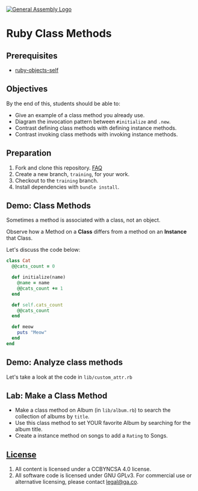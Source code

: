 [![General Assembly Logo](https://camo.githubusercontent.com/1a91b05b8f4d44b5bbfb83abac2b0996d8e26c92/687474703a2f2f692e696d6775722e636f6d2f6b6538555354712e706e67)](https://generalassemb.ly/education/web-development-immersive)

# Ruby Class Methods

## Prerequisites

-   [ruby-objects-self](https://github.com/ga-wdi-boston/ruby-objects-self)

## Objectives

By the end of this, students should be able to:

-   Give an example of a class method you already use.
-   Diagram the invocation pattern between `#initialize` and `.new`.
-   Contrast defining class methods with defining instance methods.
-   Contrast invoking class methods with invoking instance methods.

## Preparation

1.  Fork and clone this repository.
 [FAQ](https://github.com/ga-wdi-boston/meta/wiki/ForkAndClone)
1.  Create a new branch, `training`, for your work.
1.  Checkout to the `training` branch.
1.  Install dependencies with `bundle install`.

## Demo: Class Methods

Sometimes a method is associated with a class, not an object.

Observe how a Method on a **Class** differs from a method on an **Instance**
that Class.

<!-- Diagram the difference between #initialize and ::new
 See issue #10
-->

Let's discuss the code below:

```ruby
class Cat
  @@cats_count = 0

  def initialize(name)
    @name = name
    @@cats_count += 1
  end

  def self.cats_count
    @@cats_count
  end

  def meow
    puts "Meow"
  end
end
```


## Demo: Analyze class methods

Let's take a look at the code in `lib/custom_attr.rb`

## Lab: Make a Class Method

-   Make a class method on Album (in `lib/album.rb`) to search the collection of albums by `title`.
-   Use this class method to set YOUR favorite Album by searching for the album
title.
-   Create a instance method on songs to add a `Rating` to Songs.

## [License](LICENSE)

1.  All content is licensed under a CC­BY­NC­SA 4.0 license.
1.  All software code is licensed under GNU GPLv3. For commercial use or
    alternative licensing, please contact legal@ga.co.
